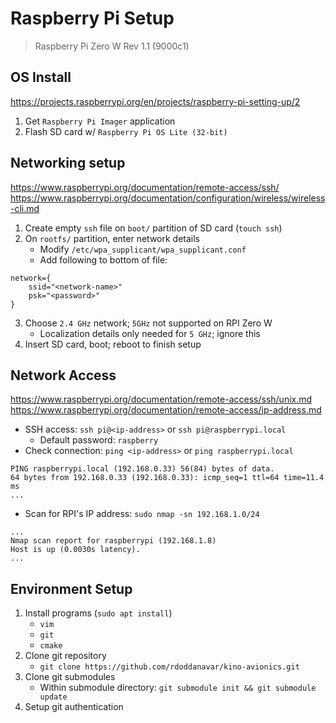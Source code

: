 # Raspberry Pi Setup

> Raspberry Pi Zero W Rev 1.1 (9000c1)

## OS Install

https://projects.raspberrypi.org/en/projects/raspberry-pi-setting-up/2

1. Get `Raspberry Pi Imager` application
2. Flash SD card w/ `Raspberry Pi OS Lite (32-bit)`

## Networking setup

https://www.raspberrypi.org/documentation/remote-access/ssh/
https://www.raspberrypi.org/documentation/configuration/wireless/wireless-cli.md

1. Create empty `ssh` file on `boot/` partition of SD card (`touch ssh`)
2. On `rootfs/` partition, enter network details
   - Modify `/etc/wpa_supplicant/wpa_supplicant.conf`
   - Add following to bottom of file:
```
network={
    ssid="<network-name>"
    psk="<password>"
}
```

3. Choose `2.4 GHz` network; `5GHz` not supported on RPI Zero W
   - Localization details only needed for `5 GHz`; ignore this
4. Insert SD card, boot; reboot to finish setup

## Network Access

https://www.raspberrypi.org/documentation/remote-access/ssh/unix.md
https://www.raspberrypi.org/documentation/remote-access/ip-address.md

 - SSH access: `ssh pi@<ip-address>` or `ssh pi@raspberrypi.local`
   - Default password: `raspberry`
 - Check connection: `ping <ip-address>` or `ping raspberrypi.local`
```
PING raspberrypi.local (192.168.0.33) 56(84) bytes of data.
64 bytes from 192.168.0.33 (192.168.0.33): icmp_seq=1 ttl=64 time=11.4 ms
...
```
 - Scan for RPI's IP address: `sudo nmap -sn 192.168.1.0/24`
```
...
Nmap scan report for raspberrypi (192.168.1.8)
Host is up (0.0030s latency).
...
```

## Environment Setup

1. Install programs (`sudo apt install`)
   - `vim`
   - `git`
   - `cmake`
2. Clone git repository
   - `git clone https://github.com/rdoddanavar/kino-avionics.git`
3. Clone git submodules
   - Within submodule directory: `git submodule init && git submodule update`
4. Setup git authentication 